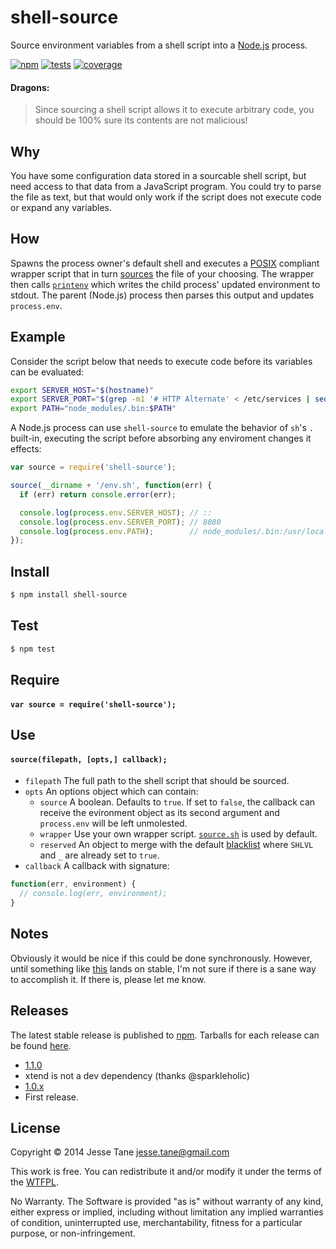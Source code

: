 # shell-source
Source environment variables from a shell script into a [Node.js](http://nodejs.org/) process.

[![npm](http://img.shields.io/npm/v/shell-source.svg?style=flat-square)](http://www.npmjs.org/shell-source)
[![tests](https://img.shields.io/travis/jessetane/shell-source.svg?style=flat-square&branch=master)](https://travis-ci.org/jessetane/shell-source)
[![coverage](https://img.shields.io/coveralls/jessetane/shell-source.svg?style=flat-square&branch=master)](https://coveralls.io/r/jessetane/shell-source)

#### Dragons:
> Since sourcing a shell script allows it to execute arbitrary code, you should be 100% sure its contents are not malicious!

## Why
You have some configuration data stored in a sourcable shell script, but need access to that data from a JavaScript program. You could try to parse the file as text, but that would only work if the script does not execute code or expand any variables.

## How
Spawns the process owner's default shell and executes a [POSIX](http://pubs.opengroup.org/onlinepubs/9699919799/utilities/V3_chap02.html#dot) compliant wrapper script that in turn [sources](http://www.tldp.org/HOWTO/Bash-Prompt-HOWTO/x237.html) the file of your choosing. The wrapper then calls [`printenv`](http://www.tldp.org/LDP/Bash-Beginners-Guide/html/sect_03_02.html) which writes the child process' updated environment to stdout. The parent (Node.js) process then parses this output and updates `process.env`.

## Example
Consider the script below that needs to execute code before its variables can be evaluated:
```bash
export SERVER_HOST="$(hostname)"
export SERVER_PORT="$(grep -m1 '# HTTP Alternate' < /etc/services | sed 's/[^0-9]*\(.*\)\/.*/\1/')"
export PATH="node_modules/.bin:$PATH"
```

A Node.js process can use `shell-source` to emulate the behavior of `sh`'s `.` built-in, executing the script before absorbing any enviroment changes it effects:
```javascript
var source = require('shell-source');

source(__dirname + '/env.sh', function(err) {
  if (err) return console.error(err);

  console.log(process.env.SERVER_HOST); // ::
  console.log(process.env.SERVER_PORT); // 8080
  console.log(process.env.PATH);        // node_modules/.bin:/usr/local/bin
});
```

## Install
```bash
$ npm install shell-source
```

## Test
```bash
$ npm test
```

## Require
#### `var source = require('shell-source');`

## Use
#### `source(filepath, [opts,] callback);`
* `filepath` The full path to the shell script that should be sourced.
* `opts` An options object which can contain:
  * `source` A boolean. Defaults to `true`. If set to `false`, the callback can receive the evironment object as its second argument and `process.env` will be left unmolested.  
  * `wrapper` Use your own wrapper script. [`source.sh`](https://github.com/jessetane/shell-source/blob/master/source.sh) is used by default.
  * `reserved` An object to merge with the default [blacklist](https://github.com/jessetane/shell-source/blob/master/index.js#L5) where `SHLVL` and `_` are already set to `true`.
* `callback` A callback with signature:
```javascript
function(err, environment) {
  // console.log(err, environment);
}
```

## Notes
Obviously it would be nice if this could be done synchronously. However, until something like [this](http://strongloop.com/strongblog/whats-new-in-node-js-v0-12-execsync-a-synchronous-api-for-child-processes) lands on stable, I'm not sure if there is a sane way to accomplish it. If there is, please let me know.

## Releases
The latest stable release is published to [npm](https://www.npmjs.org/package/shell-source). Tarballs for each release can be found [here](https://github.com/jessetane/shell-source/releases).
* [1.1.0](https://github.com/jessetane/shell-source/releases/tag/1.1.0)
 * xtend is not a dev dependency (thanks @sparkleholic)
* [1.0.x](https://github.com/jessetane/shell-source/releases/tag/1.0.1)
 * First release.

## License
Copyright © 2014 Jesse Tane <jesse.tane@gmail.com>

This work is free. You can redistribute it and/or modify it under the
terms of the [WTFPL](http://www.wtfpl.net/txt/copying).

No Warranty. The Software is provided "as is" without warranty of any kind, either express or implied, including without limitation any implied warranties of condition, uninterrupted use, merchantability, fitness for a particular purpose, or non-infringement.
